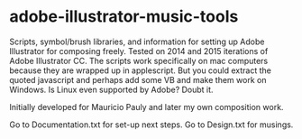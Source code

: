 # adobe-illustrator-music-tools
Scripts, symbol/brush libraries, and information for setting up Adobe Illustrator for composing freely. 
Tested on 2014 and 2015 iterations of Adobe Illustrator CC. The scripts work specifically on mac computers
because they are wrapped up in applescript. But you could extract the quoted javascript and perhaps
add some VB and make them work on Windows. Is Linux even supported by Adobe? Doubt it.

Initially developed for Mauricio Pauly and later my own composition work.

Go to Documentation.txt for set-up next steps. Go to Design.txt for musings.
